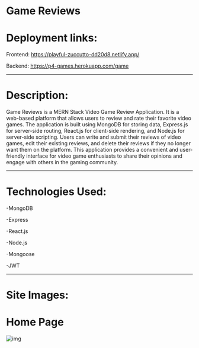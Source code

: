 # **Game Reviews**

# Deployment links:

Frontend: https://playful-zuccutto-dd20d8.netlify.app/

Backend: https://p4-games.herokuapp.com/game

---

# Description:

Game Reviews is a MERN Stack Video Game Review Application. It is a web-based platform that allows users to review and rate their favorite video games. The application is built using MongoDB for storing data, Express.js for server-side routing, React.js for client-side rendering, and Node.js for server-side scripting. Users can write and submit their reviews of video games, edit their existing reviews, and delete their reviews if they no longer want them on the platform. This application provides a convenient and user-friendly interface for video game enthusiasts to share their opinions and engage with others in the gaming community.

---

# Technologies Used:

-MongoDB

-Express

-React.js

-Node.js

-Mongoose

-JWT

---

# Site Images:

# Home Page

![img](https://i.imgur.com/Ls8TUn0.png)
